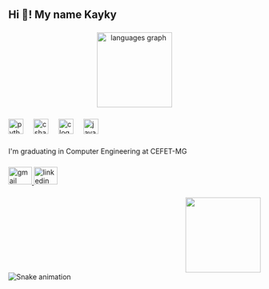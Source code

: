 <h2 align="left">Hi 👋! My name Kayky</h2>

###

<div align="center">
  <img src="https://github-readme-stats.vercel.app/api/top-langs?username=kaykypraxedes&locale=en&hide_title=false&layout=compact&card_width=320&langs_count=5&theme=dracula&hide_border=false" height="150" alt="languages graph"  />
</div>

###

<div align="left">
  <img src="https://cdn.jsdelivr.net/gh/devicons/devicon/icons/python/python-original.svg" height="30" alt="python logo"  />
  <img width="12" />
  <img src="https://cdn.jsdelivr.net/gh/devicons/devicon/icons/csharp/csharp-original.svg" height="30" alt="csharp logo"  />
  <img width="12" />
  <img src="https://cdn.jsdelivr.net/gh/devicons/devicon/icons/c/c-original.svg" height="30" alt="c logo"  />
  <img width="12" />
  <img src="https://cdn.jsdelivr.net/gh/devicons/devicon/icons/java/java-original.svg" height="30" alt="java logo"  />
</div>

###

<p align="left">I'm graduating in Computer Engineering at CEFET-MG</p>

###

<div align="left">
  <a href="kaykypraxedes@gmail.com" target="_blank">
    <img src="https://raw.githubusercontent.com/maurodesouza/profile-readme-generator/master/src/assets/icons/social/gmail/default.svg" width="47" height="35" alt="gmail logo"  />
  </a>
  <a href="https://www.linkedin.com/in/kayky-moreira-praxedes-306509386/" target="_blank">
    <img src="https://raw.githubusercontent.com/maurodesouza/profile-readme-generator/master/src/assets/icons/social/linkedin/default.svg" width="47" height="35" alt="linkedin logo"  />
  </a>
</div>

###

<img align="right" height="150" src="https://media4.giphy.com/media/v1.Y2lkPTc5MGI3NjExN29teDB2MDEzeTVqaDRpN3BmYjBndmxkMmRvODFjNDR5YjVvNzh4ZSZlcD12MV9pbnRlcm5hbF9naWZfYnlfaWQmY3Q9Zw/r1IMdmkhUcpzy/giphy.gif"  />

###

<br clear="both">

<img src="https://raw.githubusercontent.com/kaykypraxedes/kaykypraxedes/output/snake.svg" alt="Snake animation" />

###
